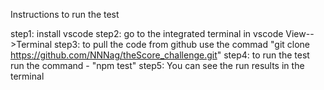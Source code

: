 Instructions to run the test

step1: install vscode
step2: go to the integrated terminal in vscode View-->Terminal
step3: to pull the code from github use the commad "git clone https://github.com/NNNag/theScore_challenge.git"
step4: to run the test run the command - "npm test"
step5: You can see the run results in the terminal
